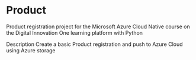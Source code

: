 # Product
Product registration project for the Microsoft Azure Cloud Native course on the Digital Innovation One learning platform with Python

Description
Create a basic Product registration and push to Azure Cloud using Azure storage